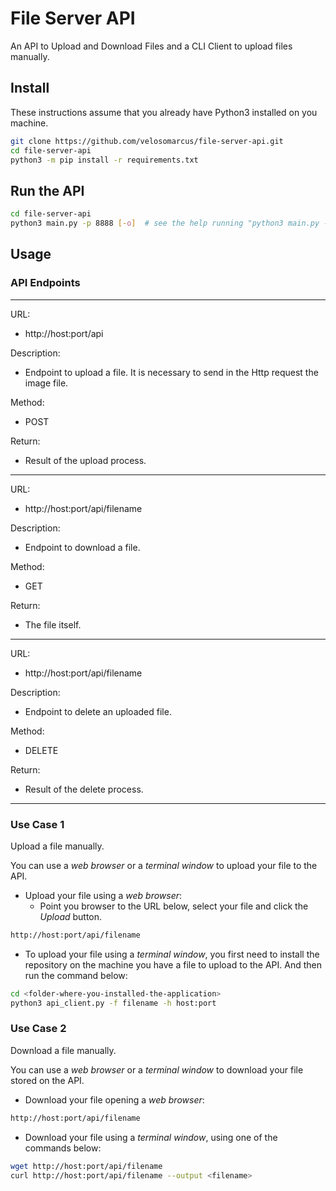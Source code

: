 # File Server API
An API to Upload and Download Files and a CLI Client to upload files manually.

## Install

These instructions assume that you already have Python3 installed on you machine.

```bash
git clone https://github.com/velosomarcus/file-server-api.git
cd file-server-api
python3 -m pip install -r requirements.txt
```

## Run the API

```bash
cd file-server-api
python3 main.py -p 8888 [-o]  # see the help running "python3 main.py --help"
```

## Usage

### API Endpoints
<hr />

URL:
- http://host:port/api

Description:
- Endpoint to upload a file. It is necessary to send in the Http request the image file.

Method:
- POST

Return:
- Result of the upload process.

<hr />

URL:
- http://host:port/api/filename

Description:
- Endpoint to download a file.

Method:
- GET

Return:
- The file itself.

<hr />

URL:
- http://host:port/api/filename

Description:
- Endpoint to delete an uploaded file.

Method:
- DELETE

Return:
- Result of the delete process.

<hr />

### Use Case 1
Upload a file manually.

You can use a *web browser* or a *terminal window* to 
upload your file to the API.

- Upload your file using a *web browser*:
  - Point you browser to the URL below, select your file and click the *Upload* button.
```bash
http://host:port/api/filename
```

- To upload your file using a *terminal window*, 
  you first need to install the repository on 
  the machine you have a file to upload to the API.
  And then run the command below:
```bash
cd <folder-where-you-installed-the-application>
python3 api_client.py -f filename -h host:port
```

### Use Case 2 
Download a file manually.

You can use a *web browser* or a *terminal window* to 
download your file stored on the API.

- Download your file opening a *web browser*:
```bash
http://host:port/api/filename
```
- Download your file using a *terminal window*, using one of the commands below:
```bash
wget http://host:port/api/filename
curl http://host:port/api/filename --output <filename>
```
